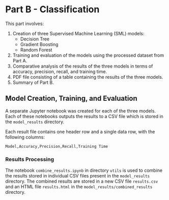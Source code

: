 # Part B - Classification

This part involves:

1. Creation of three Supervised Machine Learning (SML) models:
   - Decision Tree
   - Gradient Boosting
   - Random Forest
2. Training and evaluation of the models using the processed dataset from Part A.
3. Comparative analysis of the results of the three models in terms of accuracy, precision, recall, and training time.
4. PDF file consisting of a table containing the results of the three models.
5. Summary of Part B.

## Model Creation, Training, and Evaluation

A separate Jupyter notebook was created for each of the three models. Each of these notebooks outputs the results to a CSV file which is stored in the `model_results` directory.

Each result file contains one header row and a single data row, with the following columns:

```
Model,Accuracy,Precision,Recall,Training Time
```

### Results Processing

The notebook `combine_results.ipynb` in directory `utils` is used to combine the results stored in individual CSV files present in the `model_results` directory. The combined results are stored in a new CSV file `results.csv` and an HTML file `results.html` in the `model_results/combined_results` directory.
